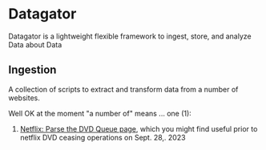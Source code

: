 # Datagator

Datagator is a lightweight flexible framework to ingest, store, and analyze Data about Data 

## Ingestion

A collection of scripts to extract and transform data from a number of websites.

Well OK at the moment "a number of" means ... one (1):


1. [Netflix: Parse the DVD Queue page](./netflix), which you might find useful prior to netflix DVD ceasing operations on Sept. 28,. 2023 
